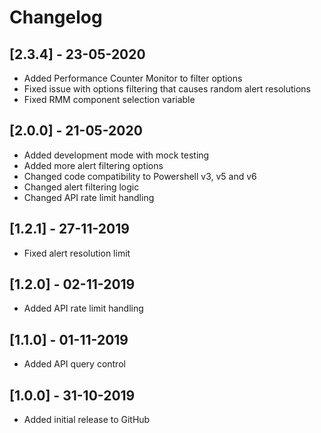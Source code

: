 # Changelog

## [2.3.4] - 23-05-2020

- Added Performance Counter Monitor to filter options
- Fixed issue with options filtering that causes random alert resolutions
- Fixed RMM component selection variable

## [2.0.0] - 21-05-2020

- Added development mode with mock testing
- Added more alert filtering options
- Changed code compatibility to Powershell v3, v5 and v6
- Changed alert filtering logic
- Changed API rate limit handling

## [1.2.1] - 27-11-2019

- Fixed alert resolution limit

## [1.2.0] - 02-11-2019

- Added API rate limit handling

## [1.1.0] - 01-11-2019

- Added API query control

## [1.0.0] - 31-10-2019

- Added initial release to GitHub
